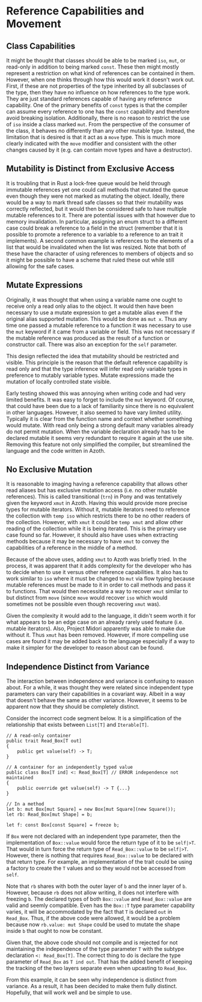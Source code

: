 # Reference Capabilities and Movement

## Class Capabilities

It might be thought that classes should be able to be marked `iso`, `mut`, or read-only in addition
to being marked `const`. These then might mostly represent a restriction on what kind of references
can be contained in them. However, when one thinks through how this would work it doesn't work out.
First, if these are not properties of the type inherited by all subclasses of the type, then they
have no influence on how references to the type work. They are just standard references capable of
having any reference capability. One of the primary benefits of `const` types is that the compiler
can assume every reference to one has the `const` capability and therefore avoid breaking isolation.
Additionally, there is no reason to restrict the use of `iso` inside a class marked `mut`. From the
perspective of the consumer of the class, it behaves no differently than any other mutable type.
Instead, the limitation that is desired is that it act as a `move` type. This is much more clearly
indicated with the `move` modifier and consistent with the other changes caused by it (e.g. can
contain move types and have a destructor).

## Mutability is Distinct from Exclusive Access

It is troubling that in Rust a lock-free queue would be held through immutable references yet one
could call methods that mutated the queue even though they were not marked as mutating the object.
Ideally, there would be a way to mark thread safe classes so that their mutability was correctly
reflected, but it would then be considered safe to have multiple mutable references to it. There are
potential issues with that however due to memory invalidation. In particular, assigning an enum
struct to a different case could break a reference to a field in the struct (remember that it is
possible to promote a reference to a variable to a reference to an trait it implements). A
second common example is references to the elements of a list that would be invalidated when the
list was resized. Note that both of these have the character of using references to members of
objects and so it might be possible to have a scheme that ruled these out while still allowing for
the safe cases.

## Mutate Expressions

Originally, it was thought that when using a variable name one ought to receive only a read only
alias to the object. It would then have been necessary to use a mutate expression to get a mutable
alias even if the original alias supported mutation. This would be done as `mut x`. Thus any time
one passed a mutable reference to a function it was necessary to use the `mut` keyword if it came
from a variable or field. This was not necessary if the mutable reference was produced as the result
of a function or constructor call. There was also an exception for the `self` parameter.

This design reflected the idea that mutability should be restricted and visible. This principle is
the reason that the default reference capability is read only and that the type inference will infer
read only variable types in preference to mutably variable types. Mutate expressions made the
mutation of locally controlled state visible.

Early testing showed this was annoying when writing code and had very limited benefits. It was easy
to forget to include the `mut` keyword. Of course, that could have been due to a lack of familiarity
since there is no equivalent in other languages. However, it also seemed to have vary limited
utility. Typically it is clear from the function name and context whether something would mutate.
With read only being a strong default many variables already do not permit mutation. When the
variable declaration already has to be declared mutable it seems very redundant to require it again
at the use site. Removing this feature not only simplified the compiler, but streamlined the
language and the code written in Azoth.

## No Exclusive Mutation

It is reasonable to imaging having a reference capability that allows other read aliases but has
exclusive mutation access (i.e. no other mutable references). This is called transitional (`trn`) in
Pony and was tentatively given the keyword `xmut` in Azoth. Having this would provide more precise
types for mutable iterators. Without it, mutable iterators need to reference the collection with
`temp iso` which restricts there to be no other readers of the collection. However, with `xmut` it
could be `temp xmut` and allow other reading of the collection while it is being iterated. This is
the primary use case found so far. However, it should also have uses when extracting methods because
it may be necessary to have `xmut` to convey the capabilities of a reference in the middle of a
method.

Because of the above uses, adding `xmut` to Azoth was briefly tried. In the process, it was apparent
that it adds complexity for the developer who has to decide when to use it versus other reference
capabilities. It also has to work similar to `iso` where it must be changed to `mut` via flow typing
because mutable references must be made to it in order to call methods and pass it to functions.
That would then necessitate a way to recover `xmut` similar to but distinct from `move` (since
`move` would recover `iso` which would sometimes not be possible even though recovering `xmut` was).

Given the complexity it would add to the language, it didn't seem worth it for what appears to be an
edge case on an already rarely used feature (i.e. mutable iterators). Also, Project Midori
apparently was able to make due without it. Thus `xmut` has been removed. However, if more
compelling use cases are found it may be added back to the language especially if a way to make it
simpler for the developer to reason about can be found.

## Independence Distinct from Variance

The interaction between independence and variance is confusing to reason about. For a while, it was
thought they were related since independent type parameters can vary their capabilities in a
covariant way. Albeit in a way that doesn't behave the same as other variance. However, it seems to
be apparent now that they should be completely distinct.

Consider the incorrect code segment below. It is a simplification of the relationship that exists
between `List[T]` and `Iterable[T]`.

```azoth
// A read-only container
public trait Read_Box[T out]
{
    public get value(self) -> T;
}

// A container for an independently typed value
public class Box[T ind] <: Read_Box[T] // ERROR independence not maintained
{
    public override get value(self) -> T {...}
}

// In a method
let b: mut Box[mut Square] = new Box[mut Square](new Square());
let rb: Read_Box[mut Shape] = b;

let f: const Box[const Square] = freeze b;
```

If `Box` were not declared with an independent type parameter, then the implementation of
`Box::value` would force the return type of it to be `self|>T`. That would in turn force the return
type of `Read_Box::value` to be `self|>T`. However, there is nothing that requires `Read_Box::value`
to be declared with that return type. For example, an implementation of the trait could be using a
factory to create the `T` values and so they would not be accessed from `self`.

Note that `rb` shares with both the outer layer of `b` and the inner layer of `b`. However, because
`rb` does not allow writing, it does not interfere with freezing `b`. The declared types of both
`Box::value` and `Read_Box::value` are valid and seemly compatible. Even has the `Box::T` type
parameter capability varies, it will be accommodated by the fact that `T` is declared `out` in
`Read_Box`. Thus, if the above code were allowed, it would be a problem because now `rb.value: mut
Shape` could be used to mutate the shape inside `b` that ought to now be constant.

Given that, the above code should not compile and is rejected for not maintaining the independence
of the type parameter `T` with the subtype declaration `<: Read_Box[T]`. The correct thing to do is
declare the type parameter of `Read_Box` as `T ind out`. That has the added benefit of keeping the
tracking of the two layers separate even when upcasting to `Read_Box`.

From this example, it can be seen why independence is distinct from variance. As a result, it has
been decided to make them fully distinct. Hopefully, that will work well and be simple to use.
